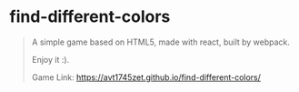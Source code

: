 # find-different-colors
>A simple game based on HTML5, made with react, built by webpack.
>
>Enjoy it :).
>
>Game Link: https://avt1745zet.github.io/find-different-colors/